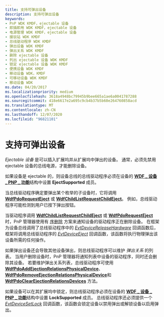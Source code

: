 ```yaml
---
title: 支持可弹出设备
description: 支持可弹出设备
keywords:
- PnP WDK KMDF，ejectable 设备
- 即插即用 WDK KMDF，ejectable 设备
- 电源管理 WDK KMDF，ejectable 设备
- 接驳站 WDK KMDF
- 总线驱动程序 WDK KMDF
- 弹出设备 WDK KMDF
- 弹出关系 WDK KMDF
- 删除 ejectable 设备
- 列出 ejectable 设备 WDK KMDF
- 锁定 ejectable 设备 WDK KMDF
- 便携设备 WDK KMDF
- 移动设备 WDK，KMDF
- 可移动设备 WDK KMDF
- 移动设备 WDK
ms.date: 04/20/2017
ms.localizationpriority: medium
ms.openlocfilehash: 3618a4948bc79945b9bee665a1ae6a0041787288
ms.sourcegitcommit: 418e6617e2a695c9cb4b37b5b60e264760858acd
ms.translationtype: MT
ms.contentlocale: zh-CN
ms.lasthandoff: 12/07/2020
ms.locfileid: "96821101"
---
```

# <a name="supporting-ejectable-devices"></a>支持可弹出设备


*Ejectable 设备* 是可以插入扩展坞并从扩展坞中弹出的设备。 通常，必须先禁用 ejectable 设备的总线电源，才能删除设备。

如果设备是 ejectable 的，则设备总线的总线驱动程序必须在设备的 [**WDF \_ 设备 \_ PNP \_ 功能**](/windows-hardware/drivers/ddi/wdfdevice/ns-wdfdevice-_wdf_device_pnp_capabilities)结构中设置 **EjectSupported** 成员。

当总线驱动程序确定要弹出某个枚举的子设备时，它将调用 [**WdfPdoRequestEject**](/windows-hardware/drivers/ddi/wdfpdo/nf-wdfpdo-wdfpdorequesteject) 或 [**WdfChildListRequestChildEject**](/windows-hardware/drivers/ddi/wdfchildlist/nf-wdfchildlist-wdfchildlistrequestchildeject)。 例如，总线驱动程序可能检测到用户已按下弹出按钮。

当驱动程序调用 [**WdfChildListRequestChildEject**](/windows-hardware/drivers/ddi/wdfchildlist/nf-wdfchildlist-wdfchildlistrequestchildeject) 或 [**WdfPdoRequestEject**](/windows-hardware/drivers/ddi/wdfpdo/nf-wdfpdo-wdfpdorequesteject)时，PnP 管理器使用有 [序删除](a-user-unplugs-a-device.md#orderly-removal) 方案来通知设备的驱动程序正在删除设备。 在框架为设备总线调用了总线驱动程序中的 [*EvtDeviceReleaseHardware*](/windows-hardware/drivers/ddi/wdfdevice/nc-wdfdevice-evt_wdf_device_release_hardware) 回调函数后，框架将调用总线驱动程序的 [*EvtDeviceEject*](/windows-hardware/drivers/ddi/wdfpdo/nc-wdfpdo-evt_wdf_device_eject) 回调函数，该函数将执行物理弹出该设备所需的任何操作。

如果弹出设备还会导致其他设备弹出，则总线驱动程序可以维护 *弹出关系* 的列表。 当用户删除设备时，PnP 管理器将通知列表中设备的驱动程序，同时还会删除其设备。 若要维护弹出关系列表，总线驱动程序可使用 [**WdfPdoAddEjectionRelationsPhysicalDevice**](/windows-hardware/drivers/ddi/wdfpdo/nf-wdfpdo-wdfpdoaddejectionrelationsphysicaldevice)、 [**WdfPdoRemoveEjectionRelationsPhysicalDevice**](/windows-hardware/drivers/ddi/wdfpdo/nf-wdfpdo-wdfpdoremoveejectionrelationsphysicaldevice)和 [**WdfPdoClearEjectionRelationsDevices**](/windows-hardware/drivers/ddi/wdfpdo/nf-wdfpdo-wdfpdoclearejectionrelationsdevices) 方法。

如果设备可以在其扩展坞中锁定，则总线驱动程序必须在设备的 [**WDF \_ 设备 \_ PNP \_ 功能**](/windows-hardware/drivers/ddi/wdfdevice/ns-wdfdevice-_wdf_device_pnp_capabilities)结构中设置 **LockSupported** 成员。 总线驱动程序还必须提供一个 [*EvtDeviceSetLock*](/windows-hardware/drivers/ddi/wdfpdo/nc-wdfpdo-evt_wdf_device_set_lock) 回调函数，该函数会锁定设备以禁用弹出或解锁设备以启用弹出。

 

